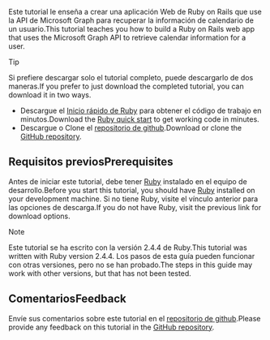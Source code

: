 <!-- markdownlint-disable MD002 MD041 -->

<span data-ttu-id="0ade6-101">Este tutorial le enseña a crear una aplicación Web de Ruby on Rails que use la API de Microsoft Graph para recuperar la información de calendario de un usuario.</span><span class="sxs-lookup"><span data-stu-id="0ade6-101">This tutorial teaches you how to build a Ruby on Rails web app that uses the Microsoft Graph API to retrieve calendar information for a user.</span></span>

> [!TIP]
> <span data-ttu-id="0ade6-102">Si prefiere descargar solo el tutorial completo, puede descargarlo de dos maneras.</span><span class="sxs-lookup"><span data-stu-id="0ade6-102">If you prefer to just download the completed tutorial, you can download it in two ways.</span></span>
>
> - <span data-ttu-id="0ade6-103">Descargue el [Inicio rápido de Ruby](https://developer.microsoft.com/graph/quick-start?platform=option-ruby) para obtener el código de trabajo en minutos.</span><span class="sxs-lookup"><span data-stu-id="0ade6-103">Download the [Ruby quick start](https://developer.microsoft.com/graph/quick-start?platform=option-ruby) to get working code in minutes.</span></span>
> - <span data-ttu-id="0ade6-104">Descargue o Clone el [repositorio de github](https://github.com/microsoftgraph/msgraph-training-rubyrailsapp).</span><span class="sxs-lookup"><span data-stu-id="0ade6-104">Download or clone the [GitHub repository](https://github.com/microsoftgraph/msgraph-training-rubyrailsapp).</span></span>

## <a name="prerequisites"></a><span data-ttu-id="0ade6-105">Requisitos previos</span><span class="sxs-lookup"><span data-stu-id="0ade6-105">Prerequisites</span></span>

<span data-ttu-id="0ade6-106">Antes de iniciar este tutorial, debe tener [Ruby](https://www.ruby-lang.org/en/downloads/) instalado en el equipo de desarrollo.</span><span class="sxs-lookup"><span data-stu-id="0ade6-106">Before you start this tutorial, you should have [Ruby](https://www.ruby-lang.org/en/downloads/) installed on your development machine.</span></span> <span data-ttu-id="0ade6-107">Si no tiene Ruby, visite el vínculo anterior para las opciones de descarga.</span><span class="sxs-lookup"><span data-stu-id="0ade6-107">If you do not have Ruby, visit the previous link for download options.</span></span>

> [!NOTE]
> <span data-ttu-id="0ade6-108">Este tutorial se ha escrito con la versión 2.4.4 de Ruby.</span><span class="sxs-lookup"><span data-stu-id="0ade6-108">This tutorial was written with Ruby version 2.4.4.</span></span> <span data-ttu-id="0ade6-109">Los pasos de esta guía pueden funcionar con otras versiones, pero no se han probado.</span><span class="sxs-lookup"><span data-stu-id="0ade6-109">The steps in this guide may work with other versions, but that has not been tested.</span></span>

## <a name="feedback"></a><span data-ttu-id="0ade6-110">Comentarios</span><span class="sxs-lookup"><span data-stu-id="0ade6-110">Feedback</span></span>

<span data-ttu-id="0ade6-111">Envíe sus comentarios sobre este tutorial en el [repositorio de github](https://github.com/microsoftgraph/msgraph-training-rubyrailsapp).</span><span class="sxs-lookup"><span data-stu-id="0ade6-111">Please provide any feedback on this tutorial in the [GitHub repository](https://github.com/microsoftgraph/msgraph-training-rubyrailsapp).</span></span>
